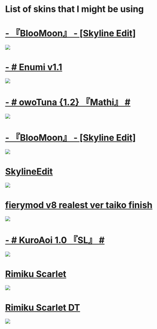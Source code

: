 # List of skins that I might be using

# [- 『BlooMoon』 - [Skyline Edit]](https://skyline.s-ul.eu/U11XWD84)
![](https://osu.ppy.sh/ss/17776131/30b7)

# [- # Enumi v1.1](https://skyline.s-ul.eu/ZZgaNSMD)
![](https://osu.ppy.sh/ss/17604511/f014)

# [- # owoTuna {1.2} 『Mathi』 #](https://skyline.s-ul.eu/jdR8UcWl)
![](https://osu.ppy.sh/ss/17419031/2c58)

# [- 『BlooMoon』 - [Skyline Edit]](https://skyline.s-ul.eu/U11XWD84)
![](https://osu.ppy.sh/ss/17418956/555c)

# [SkylineEdit](https://skyline.s-ul.eu/A06f4iOF)
![](https://osu.ppy.sh/ss/17419017/6526)

# [fierymod v8 realest ver taiko finish](https://skyline.s-ul.eu/T2oVSooT)
![](https://osu.ppy.sh/ss/17419027/b2f9)

# [- # KuroAoi 1.0 『SL』 #](https://skyline.s-ul.eu/SJQSGUrZ)
![](https://osu.ppy.sh/ss/17419029/295c)

# [Rimiku Scarlet](https://rifted.s-ul.eu/kuZMsER4)
![](https://osu.ppy.sh/ss/17200959/2617)

# [Rimiku Scarlet DT](https://rifted.s-ul.eu/FLNdJgGx)
![](https://osu.ppy.sh/ss/17200967/a31b)

